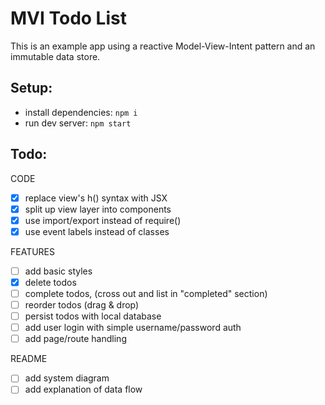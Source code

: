 # MVI Todo List
This is an example app using a reactive Model-View-Intent pattern and an immutable data store.

## Setup:
- install dependencies: `npm i`
- run dev server: `npm start`

## Todo:
CODE
- [x] replace view's h() syntax with JSX
- [x] split up view layer into components
- [x] use import/export instead of require()
- [x] use event labels instead of classes

FEATURES
- [ ] add basic styles
- [x] delete todos
- [ ] complete todos, (cross out and list in "completed" section)
- [ ] reorder todos (drag & drop)
- [ ] persist todos with local database
- [ ] add user login with simple username/password auth
- [ ] add page/route handling

README
- [ ] add system diagram
- [ ] add explanation of data flow 
